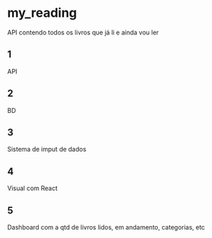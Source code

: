 # my_reading
API contendo todos os livros que já li e ainda vou ler

## 1

API

## 2 

BD

## 3

Sistema de imput de dados

## 4

Visual com React

## 5

Dashboard com a qtd de livros lidos, em andamento, categorias, etc
